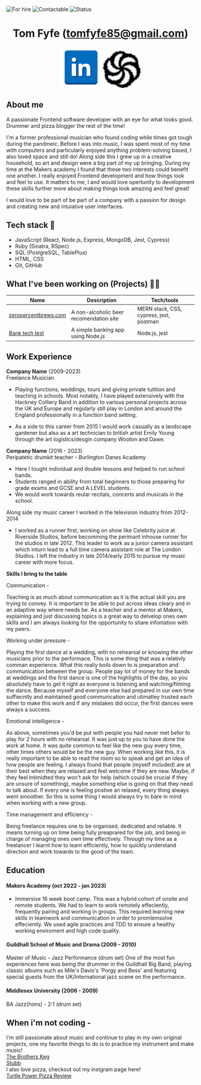 ![For hire](https://img.shields.io/badge/Available_for_hire-Yes-brightgreen)
![Contactable](https://img.shields.io/badge/Contactable-For_sure-9cf)
![Status](https://img.shields.io/badge/Status-Probably_listening_to_music-ff69b4)

<div align="center">

[//]: # (Testing how to make comments which aren't rendered)

# Tom Fyfe (tomfyfe85@gmail.com) #
 <a href="https://www.linkedin.com/in/tomfyfe"><img src="images/Linkedin.png" width="110" alt="LinkedIn"></a>
 <a href="https://www.codewars.com/users/tomfyfe85"><img src="images/codewars.svg" width="100" alt="Codewars"></a>

</div>
 
 ## <a name="about_me">About me </a>
 
A passionate Frontend software developer with an eye for what looks good. Drummer and pizza blogger the rest of the time!

I'm a former professional musician who found coding while times got tough during the pandmeic. Before I was into music, I was spent most of my time with computers and particularly enjoyed anything problem-solving based, I also loved space and still do! Along side this I grew up in a creative household, so art and design were a big part of my up bringing. During my time at the Makers academy I found that these two interests could benefit one another. I really enjoyed Frontend development and how things look and feel to use. It matters to me, I and would love opertunity to development these skills further more about making things look amazing and feel great!
 
 I would love to be part of be part of a company with a passion for design and creating new and intuiative user interfaces.
 
 ## <a name="tech-stack">Tech stack 🤖</a> 
- JavaScript (React, Node.js, Express, MongoDB, Jest, Cypress)
- Ruby (Sinatra, RSpec) 
- SQL (PostgreSQL, TablePlus)
- HTML, CSS
- Git, GitHub 

## <a name="projects">What I've been working on (Projects) 👨‍💻</a>

| Name          | Description         | Tech/tools        |
| --------------| ----------------   | ----------------- |
| <a href="https://www.zeropercentbrews.com">zeropercentbrews.com</a>| A non-alcoholic beer recomendation site|MERN stack, CSS, cypress, jest, postman|
|<a href="https://github.com/tomfyfe85/bank_tech_test-">Bank tech test</a>| A simple banking app using Node.js| Node.js, jest|
              
## Work Experience

**Company Name** (2009-2023)  
Freelance Musician
- Playing functions, weddings, tours and giving private tutition and teaching in schools. Most notably, I have played extensively with the Hackney Colliery Band in addition to various personal projects across the UK and Europe and regularly still play in London and around the England professionally in a function band setting. 

- As a side to this career from 2015 I would work casually as a landscape gardener but also as a art technician to british artist Emily Young through
the art logistics/desgin company Wooton and Dawe.
 
**Company Name** (2016 - 2023)  
Peripatetic drumkit teacher - Burlington Danes Academy
- Here I tought individual and double lessons and helped to run school bands.
- Students ranged in ability from total beginners to those preparing for grade exams and GCSE and A LEVEL students.
- We would work towards reular recitals, concerts and musicals in the school.

Along side my music career I worked in the television industry from 2012-2014
- I worked as a runner first, working on show like Celebrity juice at Riverside Studios, before becomming the perimant inhouse runner for the studios in late 2012. This leader to work as a junior camera assistant which inturn lead to a full time camera assistant role at The London Studios. I left the industry in late 2014/early 2015 to pursue my music career with more focus. 

**Skills I bring to the table**

Communication -

Teaching is as much about communication as it is the actual skill you are trying to 
convey. It is important to be able to put across ideas cleary and in an adaptive way where needs be. As a teacher and a mentor at Makers, explaining and just discussing topics is a great way to delvelop ones own skills and I am always looking for the opportunity to share infomation with my peers.

Working under pressure - 

Playing the first dance at a wedding, with no rehearsal or knowing the other musicians prior to the performace. This is some thing that was a 
relativly comman experience. What this really boils down to is preparation and communication between the group. People pay lot of money for the bands at weddings and the first dance is one of the highlights of the day, so you absolutely have to get it right as everyone is listening and watching/filming the dance.
Because myself and everyone else had prepared in our own time suffiecntly and maintained good communication and utimatley trusted each other to make this work and if any mistakes did occur, the first dances were always a success.

Emotional intelligence -

As above, sometimes you'd be put with people you had never met befor to play for 2 hours with no rehearsal. It was just up to you to have done the work at home. It was quite common to feel like the new guy every time, other times others would be be the new guy. When working like this, it is really important to be able to read the room so to speak and get an idea of how people are feeling. I always found that people (myself included) are at their best when they are relaxed and feel welcome if they are new. Maybe, if they feel intimidted they won't ask for help (which could be crucial if they are unsure of something), maybe something else is going on that they need to talk about. If every one is feeling postive an relaxed, every thing always went smoother. So this is some thing I would always try to bare in mind when working with a new group. 

Time management and efficiency -

Being freelance requires one to be organised, dedicated and reliable. It means turning up on time being fully preaprared for the job, and being in charge of managing ones own time effectively.
Through my time as a freelancer I learnt how to learn efficiently, how to quickly understand direction and work towards to the good of the team. 

## Education

#### Makers Academy (oct 2022 - jan 2023)
- Immersive 16 week boot camp. This was a hybrid cohort of onsite and remote students. We had to learn to work remotely effeciently, frequently pairing and working in groups. This required learning new skills in teamwork and communication in order to promlemsolve effeciently. We used agile practices and TDD to ensure a healthy working enviroment and high code quality.


#### Guildhall School of Music and Drama (2009 - 2010)

Master of Music - Jazz Performance
(drum set)
One of the most fun experiences here was being the drummer in the Guildhall Big Band, playing classic albums such as Mile's Davis's 'Porgy and Bess' and featuring special guests from the UK/International jazz scene on the performance.

#### Middlesex University (2006 - 2009)

BA Jazz(hons) - 2:1
(drum set)

## When i'm not coding -
I'm still passionate about music and continue to play in my own original projects, one my favorite things to do is to practice my instrument and make music!                  
<a href="https://apfrecords.co.uk/albums/folklore-myths-and-legends-of-the-brothers-keg">The Brothers Keg </a>
<br>
<a href="https://stubb.bandcamp.com/"> Stubb </a> <br>
I also love pizza, checkout out my instgram page here! <br>
<a href="https://www.instagram.com/turtle_power_pizza_review">
Turtle Power Pizza Review <a/>
